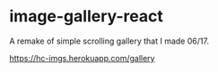 # image-gallery-react

A remake of simple scrolling gallery that I made 06/17.

https://hc-imgs.herokuapp.com/gallery
